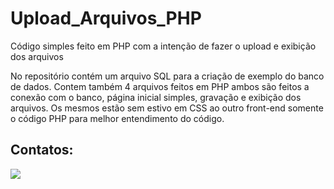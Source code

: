 # Upload_Arquivos_PHP
Código simples feito em PHP com a intenção de fazer o upload e exibição dos arquivos

No repositório contém um arquivo SQL para a criação de exemplo do banco de dados.
Contem também 4 arquivos feitos em PHP ambos são feitos a conexão com o banco, página inicial simples, gravação e exibição dos arquivos. Os mesmos estão sem estivo em CSS ao outro front-end somente o código PHP para melhor entendimento do código.


## Contatos:

<div>
<a href="https://www.linkedin.com/in/jardel-castro-b61182185/" target="_blank"><img src="https://img.shields.io/badge/-LinkedIn-%230077B5?style=for-the-badge&logo=linkedin&logoColor=white" target="_blank"></a>   
</div>
